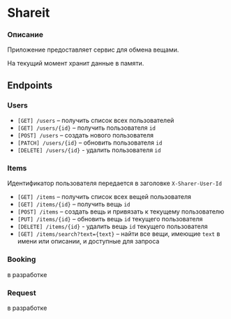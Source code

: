 # Shareit

### Описание
Приложение предоставляет сервис для обмена вещами. 

На текущий момент хранит данные в памяти.

## Endpoints

### Users
- `[GET] /users` – получить список всех пользователей
- `[GET] /users/{id}` – получить пользователя `id`
- `[POST] /users` – создать нового пользователя
- `[PATCH] /users/{id}` – обновить пользователя `id`
- `[DELETE] /users/{id}` - удалить пользователя `id`

### Items
Идентификатор пользователя передается в заголовке `X-Sharer-User-Id`
- `[GET] /items` – получить список всех вещей пользователя
- `[GET] /items/{id}` – получить вещь `id`
- `[POST] /items` – создать вещь и привязать к текущему пользователю
- `[PUT] /items/{id}` – обновить вещь `id` текущего пользователя
- `[DELETE] /items/{id}` - удалить вещь `id` текущего пользователя
- `[GET] /items/search?text={text}` – найти все вещи, имеющие `text` в имени или описании, 
и доступные для запроса

### Booking
в разработке

### Request
в разработке
